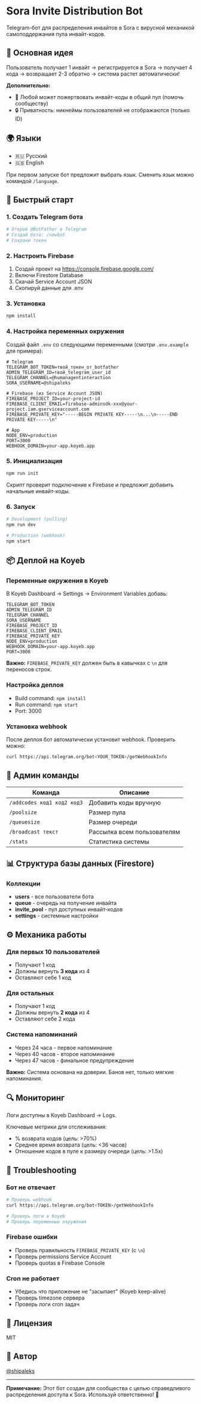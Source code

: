 # Sora Invite Distribution Bot

Telegram-бот для распределения инвайтов в Sora с вирусной механикой самоподдержания пула инвайт-кодов.

## 🎯 Основная идея

Пользователь получает 1 инвайт → регистрируется в Sora → получает 4 кода → возвращает 2-3 обратно → система растет автоматически!

**Дополнительно:**
- 💝 Любой может пожертвовать инвайт-коды в общий пул (помочь сообществу)
- 🔒 Приватность: никнеймы пользователей не отображаются (только ID)

## 🌍 Языки

- 🇷🇺 Русский
- 🇬🇧 English

При первом запуске бот предложит выбрать язык. Сменить язык можно командой `/language`.

## 🚀 Быстрый старт

### 1. Создать Telegram бота

```bash
# Открой @BotFather в Telegram
# Создай бота: /newbot
# Сохрани токен
```

### 2. Настроить Firebase

1. Создай проект на https://console.firebase.google.com/
2. Включи Firestore Database
3. Скачай Service Account JSON
4. Скопируй данные для .env

### 3. Установка

```bash
npm install
```

### 4. Настройка переменных окружения

Создай файл `.env` со следующими переменными (смотри `.env.example` для примера):

```env
# Telegram
TELEGRAM_BOT_TOKEN=твой_токен_от_botfather
ADMIN_TELEGRAM_ID=твой_telegram_user_id
TELEGRAM_CHANNEL=@humanagentinteraction
SORA_USERNAME=@shipaleks

# Firebase (из Service Account JSON)
FIREBASE_PROJECT_ID=your-project-id
FIREBASE_CLIENT_EMAIL=firebase-adminsdk-xxx@your-project.iam.gserviceaccount.com
FIREBASE_PRIVATE_KEY="-----BEGIN PRIVATE KEY-----\n...\n-----END PRIVATE KEY-----\n"

# App
NODE_ENV=production
PORT=3000
WEBHOOK_DOMAIN=your-app.koyeb.app
```

### 5. Инициализация

```bash
npm run init
```

Скрипт проверит подключение к Firebase и предложит добавить начальные инвайт-коды.

### 6. Запуск

```bash
# Development (polling)
npm run dev

# Production (webhook)
npm start
```

## 📦 Деплой на Koyeb

### Переменные окружения в Koyeb

В Koyeb Dashboard → Settings → Environment Variables добавь:

```
TELEGRAM_BOT_TOKEN
ADMIN_TELEGRAM_ID
TELEGRAM_CHANNEL
SORA_USERNAME
FIREBASE_PROJECT_ID
FIREBASE_CLIENT_EMAIL
FIREBASE_PRIVATE_KEY
NODE_ENV=production
WEBHOOK_DOMAIN=your-app.koyeb.app
PORT=3000
```

**Важно:** `FIREBASE_PRIVATE_KEY` должен быть в кавычках с `\n` для переносов строк.

### Настройка деплоя

- Build command: `npm install`
- Run command: `npm start`
- Port: 3000

### Установка webhook

После деплоя бот автоматически установит webhook. Проверить можно:

```bash
curl https://api.telegram.org/bot<YOUR_TOKEN>/getWebhookInfo
```

## 🔧 Админ команды

| Команда | Описание |
|---------|----------|
| `/addcodes код1 код2 код3` | Добавить коды вручную |
| `/poolsize` | Размер пула |
| `/queuesize` | Размер очереди |
| `/broadcast текст` | Рассылка всем пользователям |
| `/stats` | Статистика системы |

## 📊 Структура базы данных (Firestore)

### Коллекции

- **users** - все пользователи бота
- **queue** - очередь на получение инвайта
- **invite_pool** - пул доступных инвайт-кодов
- **settings** - системные настройки

## ⚙️ Механика работы

### Для первых 10 пользователей
- Получают 1 код
- Должны вернуть **3 кода** из 4
- Оставляют себе 1 код

### Для остальных
- Получают 1 код
- Должны вернуть **2 кода** из 4
- Оставляют себе 2 кода

### Система напоминаний
- Через 24 часа - первое напоминание
- Через 40 часов - второе напоминание
- Через 47 часов - финальное предупреждение

**Важно:** Система основана на доверии. Банов нет, только мягкие напоминания.

## 🔍 Мониторинг

Логи доступны в Koyeb Dashboard → Logs.

Ключевые метрики для отслеживания:
- % возврата кодов (цель: >70%)
- Среднее время возврата (цель: <36 часов)
- Отношение кодов в пуле к размеру очереди (цель: >1.5x)

## 🐛 Troubleshooting

### Бот не отвечает
```bash
# Проверь webhook
curl https://api.telegram.org/bot<TOKEN>/getWebhookInfo

# Проверь логи в Koyeb
# Проверь переменные окружения
```

### Firebase ошибки
- Проверь правильность `FIREBASE_PRIVATE_KEY` (с `\n`)
- Проверь permissions Service Account
- Проверь quotas в Firebase Console

### Cron не работает
- Убедись что приложение не "засыпает" (Koyeb keep-alive)
- Проверь timezone сервера
- Проверь логи cron задач

## 📄 Лицензия

MIT

## 👤 Автор

[@shipaleks](https://t.me/humanagentinteraction)

---

**Примечание:** Этот бот создан для сообщества с целью справедливого распределения доступа к Sora. Используй ответственно! 🙏

